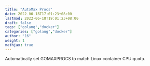 ```yaml
---
title: "AutoMax Procs"
date: 2022-06-18T17:01:23+08:00
lastmod: 2022-06-18T19:01:23+08:00
draft: false
tags: ["golang","docker"]
categories: ["golang","docker"]
author: "16"
weight: 1
mathjax: true
---
```


Automatically set GOMAXPROCS to match Linux container CPU quota.
